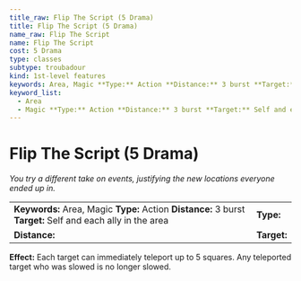 ```yaml
---
title_raw: Flip The Script (5 Drama)
title: Flip The Script (5 Drama)
name_raw: Flip The Script
name: Flip The Script
cost: 5 Drama
type: classes
subtype: troubadour
kind: 1st-level features
keywords: Area, Magic **Type:** Action **Distance:** 3 burst **Target:** Self and each ally in the area
keyword_list:
  - Area
  - Magic **Type:** Action **Distance:** 3 burst **Target:** Self and each ally in the area
---
```


# Flip The Script (5 Drama)

*You try a different take on events, justifying the new locations everyone ended up in.*

|                                                                                                             |             |
| :---------------------------------------------------------------------------------------------------------- | :---------- |
| **Keywords:** Area, Magic **Type:** Action **Distance:** 3 burst **Target:** Self and each ally in the area | **Type:**   |
| **Distance:**                                                                                               | **Target:** |

**Effect:** Each target can immediately teleport up to 5 squares. Any teleported target who was slowed is no longer slowed.

